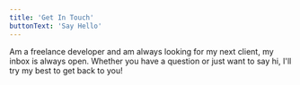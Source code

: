 ```yaml
---
title: 'Get In Touch'
buttonText: 'Say Hello'
---
```


Am a freelance developer and am always looking for my next client, my inbox is always open. Whether you have a question or just want to say hi, I'll try my best to get back to you!
